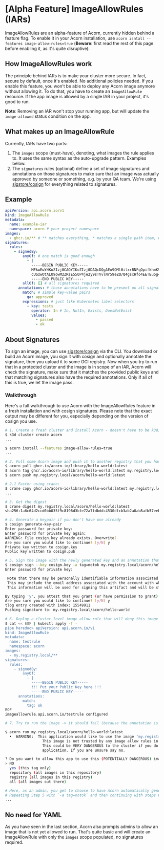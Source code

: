 # [Alpha Feature] ImageAllowRules (IARs)

ImageAllowRules are an alpha-feature of Acorn, currently hidden behind a feature flag.
To enable it in your Acorn installation, use `acorn isntall --features image-allow-rules=true` (**Beware**: first read the rest of this page before enabling it, as it's quite disruptive).

## How ImageAllowRules work

The principle behind IARs is to make your cluster more secure.
In fact, secure by default, once it's enabled. No additional policies needed.
If you enable this feature, you won't be able to deploy any Acorn image anymore without allowing it.
To do that, you have to create an `ImageAllowRule` resource.
If the app image is allowed by a single IAR in your project, it's good to run.

**Note**: Removing an IAR won't stop your running app, but will update the `image-allowed` status condition on the app.

## What makes up an ImageAllowRule

Currently, IARs have two parts:

1. The `images` scope (must-have), denoting, what images the rule applies to. It uses the same syntax as the auto-upgrade pattern. Examples below.
2. The `signatures` rules (optional) define a set of image signatures and annotations on those signatures to make sure that an image was actually approved by someone or something, e.g. by your QA team. We're using [sigstore/cosign](https://docs.sigstore.dev/cosign/installation/) for everything related to signatures.

## Example

```yaml
apiVersion: api.acorn.io/v1
kind: ImageAllowRule
metadata:
  name: example-iar
  namespace: acorn # your project namespace
images:
  - ghcr.io/** # ** matches everything, * matches a single path item, # matches a number
signatures:
  rules:
    - signedBy:
        anyOf: # one match is good enough
          - |
            -----BEGIN PUBLIC KEY-----
            MFkwEwYHKoZIzj0CAQYIKoZIzj0DAQcDQgAEo9QMl0ilxrBNFqOpifkhmKVZ14D8
            cUSzwOtALU9owM2ZRzE55OP4je2y9sTVvlNr59eZQ/Q4gsxHfo4EETEuog==
            -----END PUBLIC KEY-----
        allOf: [] # all signatures required
      annotations: # those annotations have to be present on all signatures
        match: # simple key-value pairs
          qa: approved
        expressions: # just like Kubernetes label selectors
          - key: tests
            operator: In # In, NotIn, Exists, DoesNotExist
            values:
              - passed
              - ok
```

## About Signatures

To sign an image, you can use [sigstore/cosign](https://docs.sigstore.dev/cosign/installation/) via the CLI.
You download or build an Acorn image, you sign it with cosign and optionally annotate the signature, then you upload it to some OCI registry.
Now when you try to run that in a protected cluster and the image is in scope of an IAR, Acorn will check the signature, make sure that it matches the provided public keys and that matching signatures also have the required annotations.
Only if all of this is true, we let the image pass.

### Walkthrough

Here's a full walkthrough to use Acorn with the ImageAllowRules feature in a fresh installation and with cosign signatures.
Please note that the exact output may be different for you, especially depending on the version of cosign you use.

```bash
# 1. Create a fresh cluster and install Acorn - doesn't have to be k3d, you may also update your existing installation
$ k3d cluster create acorn
...

$ acorn install --features image-allow-rules=true
...

# 2. Pull some Acorn image and push it to another registry that you have push access to (Alternatively, build it from an Acornfile)
$ acorn pull ghcr.io/acorn-io/library/hello-world:latest
$ acorn tag ghcr.io/acorn-io/library/hello-world:latest my.registry.local/acorn/hello-world:latest
$ acorn push my.registry.local/acorn/hello-world:latest

# 2.1 Faster using crane: 
$ crane copy ghcr.io/acorn-io/library/hello-world:latest my.registry.local/acorn/hello-world:latest
...

# 3. Get the digest
$ crane digest my.registry.local/acorn/hello-world:latest
sha256:1a6c64d2ccd0bb035f9c8196d3bfe72a7fdbddc4530dfcb3ab2a0ab8afb57eeb

# 4. Generate a keypair if you don't have one already
$ cosign generate-key-pair
Enter password for private key: 
Enter password for private key again: 
WARNING: File cosign.key already exists. Overwrite?
Are you sure you would like to continue? [y/N] y
Private key written to cosign.key
Public key written to cosign.pub

# 5. Sign the image with the newly generated key and an annotation that says `tag=notok`
$ cosign sign --key cosign.key -a tag=notok my.registry.local/acorn/hello-world@sha256:1a6c64d2ccd0bb035f9c8196d3bfe72a7fdbddc4530dfcb3ab2a0ab8afb57eeb
Enter password for private key: 

 Note that there may be personally identifiable information associated with this signed artifact.
 This may include the email address associated with the account with which you authenticate.
 This information will be used for signing this artifact and will be stored in public transparency logs and cannot be removed later.

By typing 'y', you attest that you grant (or have permission to grant) and agree to have this information stored permanently in transparency logs.
Are you sure you would like to continue? [y/N] y
tlog entry created with index: 15549911
Pushing signature to: my.registry.local/acorn/hello-world
 
# 6. Deploy a cluster-level image allow rule that will deny this image
$ cat << EOF | kubectl apply -f -           
pipe heredoc> apiVersion: api.acorn.io/v1
kind: ImageAllowRule
metadata:
  name: testrule
  namespace: acorn
images:
  - my.registry.local/**
signatures:
  rules:
    - signedBy:
        anyOf:
          - |
            -----BEGIN PUBLIC KEY-----
            !!! Put your Public Key here !!!
            -----END PUBLIC KEY-----
      annotations:
        match:
          tag: ok
EOF
imageallowrule.api.acorn.io/testrule configured

# 7. Try to run the image -> it should fail (because the annotation is wrong)

$ acorn run my.registry.local/acorn/hello-world:latest        
  •  WARNING:  This application would like to use the image 'my.registry.local/acorn/hello-world:latest'.
                 This image is not trusted by any image allow rules in this project.
                 This could be VERY DANGEROUS to the cluster if you do not trust this
                 application. If you are unsure say no.

? Do you want to allow this app to use this (POTENTIALLY DANGEROUS) image?  [Use arrows to move, type to filter]
> NO
  yes (this tag only)
  repository (all images in this repository)
  registry (all images in this registry)
  all (all images out there)

# Here, as an admin, you get to choose to have Acorn automatically generate an IAR for you to allow this image (without signatures)
# Repeating Step 5 with `-a tag=notok` and then continuing with steps 6 and 7, should make it work
...
```

## No need for YAML

As you have seen in the last section, Acorn also prompts admins to allow an image that is not yet allowed to run. That's quite basic and will create an ImageAllowRule with only the `images` scope populated, no signatures required.
